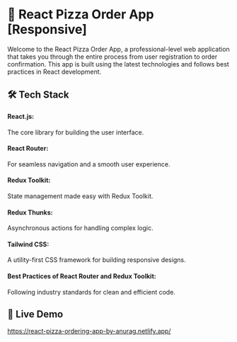 # 🍕 React Pizza Order App [Responsive]
Welcome to the React Pizza Order App, a professional-level web application that takes you through the entire process from user registration to order confirmation. This app is built using the latest technologies and follows best practices in React development.

## 🛠️ Tech Stack
#### React.js:
The core library for building the user interface.
#### React Router:
For seamless navigation and a smooth user experience.
#### Redux Toolkit:
State management made easy with Redux Toolkit.
#### Redux Thunks: 
Asynchronous actions for handling complex logic.
#### Tailwind CSS:
A utility-first CSS framework for building responsive designs.
#### Best Practices of React Router and Redux Toolkit: 
Following industry standards for clean and efficient code.
## 🚀 Live Demo
https://react-pizza-ordering-app-by-anurag.netlify.app/
